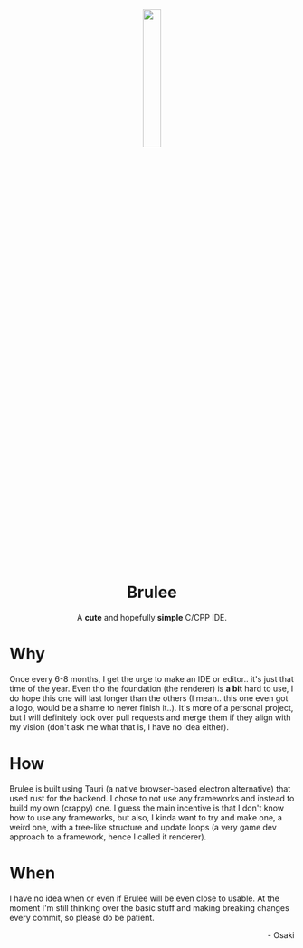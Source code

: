 <div align="center">
  <img src="https://github.com/OsakiTsukiko/brulee/assets/104794884/ee3b8772-1ebb-4e33-b1d2-b5b8a07c7e33" width="25%"/>
  <h1>Brulee</h1>
  <p>A <b>cute</b> and hopefully <b>simple</b> C/CPP IDE.</p>
</div>

# Why
Once every 6-8 months, I get the urge to make an IDE or editor.. it's just that time of the year. Even tho the foundation (the renderer) is **a bit** hard to use, I do hope this one will last longer than the others (I mean.. this one even got a logo, would be a shame to never finish it..). It's more of a personal project, but I will definitely look over pull requests and merge them if they align with my vision (don't ask me what that is, I have no idea either).

# How 
Brulee is built using Tauri (a native browser-based electron alternative) that used rust for the backend. I chose to not use any frameworks and instead to build my own (crappy) one. I guess the main incentive is that I don't know how to use any frameworks, but also, I kinda want to try and make one, a weird one, with a tree-like structure and update loops (a very game dev approach to a framework, hence I called it renderer).

# When
I have no idea when or even if Brulee will be even close to usable. At the moment I'm still thinking over the basic stuff and making breaking changes every commit, so please do be patient.  

<p align="right">- Osaki</p>
